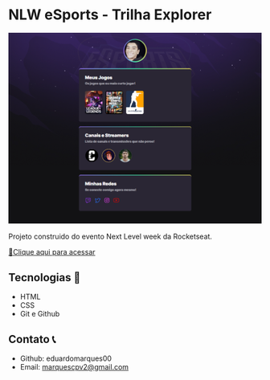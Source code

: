# NLW eSports - Trilha Explorer

![preview](preview.png)

Projeto construido do evento Next Level week da Rocketseat.

[🔗Clique aqui para acessar](https://eduardomarques00.github.io/nlw_/)

##  Tecnologias  🤖

- HTML
- CSS
- Git e Github

## Contato 📞

- Github: eduardomarques00
- Email: marquescpv2@gmail.com